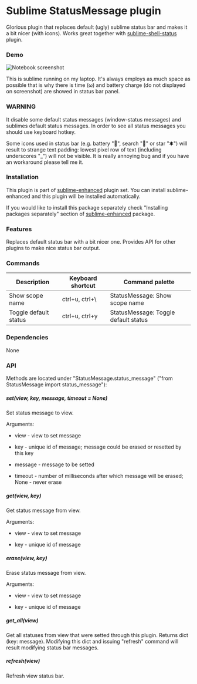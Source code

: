 # Sublime StatusMessage plugin

Glorious plugin that replaces default (ugly) sublime status bar and makes it a
bit nicer (with icons). Works great together with
[sublime-shell-status](http://github.com/shagabutdinov/sublime-shell-status)
plugin.


### Demo

![Notebook screenshot](https://raw.github.com/shagabutdinov/sublime-status-message/master/screenshot.png)

This is sublime running on my laptop. It's always employs as much space as
possible that is why there is time (ω) and battery charge (do not displayed on
screenshot) are showed in status bar panel.


### WARNING

It disable some default status messages (window-status messages) and sublimes
default status messages. In order to see all status messages you should use
keyboard hotkey.

Some icons used in status bar (e.g. battery "🔋", search "🔎" or star "✱") will
result to strange text padding: lowest pixel row of text (including
underscores "_") will not be visible. It is really annoying bug and if you have
an workaround please tell me it.


### Installation

This plugin is part of [sublime-enhanced](http://github.com/shagabutdinov/sublime-enhanced)
plugin set. You can install sublime-enhanced and this plugin will be installed
automatically.

If you would like to install this package separately check "Installing packages
separately" section of [sublime-enhanced](http://github.com/shagabutdinov/sublime-enhanced)
package.


### Features

Replaces default status bar with a bit nicer one. Provides API for other plugins
to make nice status bar output.


### Commands

| Description           | Keyboard shortcut | Command palette                       |
|-----------------------|-------------------|---------------------------------------|
| Show scope name       | ctrl+u, ctrl+\    | StatusMessage: Show scope name        |
| Toggle default status | ctrl+u, ctrl+y    | StatusMessage: Toggle default status  |


### Dependencies

None


### API

Methods are located under "StatusMessage.status_message" ("from StatusMessage
import status_message"):


##### set(view, key, message, timeout = None)

Set status message to view.

Arguments:

  - view - view to set message

  - key - unique id of message; message could be erased or resetted by this key

  - message - message to be setted

  - timeout - number of milliseconds after which message will be erased;
    None - never erase


##### get(view, key)

Get status message from view.

Arguments:

  - view - view to set message

  - key - unique id of message


##### erase(view, key)

Erase status message from view.

Arguments:

  - view - view to set message

  - key - unique id of message


##### get_all(view)

Get all statuses from view that were setted through this plugin. Returns dict
(key: message). Modifying this dict and issuing "refresh" command will result
modifying status bar messages.


##### refresh(view)

Refresh view status bar.